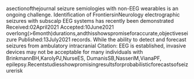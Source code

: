 asectionofthejournal
seizure semiologies with non-EEG wearables is an ongoing challenge. Identification of
FrontiersinNeurology
electrographic seizures with subscalp EEG systems has recently been demonstrated
Received:02April2021
Accepted:10June2021 overlong(>6month)durations,andthisshowspromiseforaccurate,objectiveseizure
Published:13July2021
records. While the ability to detect and forecast seizures from ambulatory intracranial
Citation:
EEG is established, invasive devices may not be acceptable for many individuals with
BrinkmannBH,KarolyPJ,NurseES,
DumanisSB,NasseriM,VianaPF, epilepsy.Recentstudiesshowpromisingresultsforprobabilisticforecastsofseizurerisk